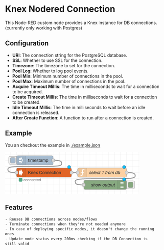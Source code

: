 # Knex Nodered Connection

This Node-RED custom node provides a Knex instance for DB connections. (currently only working with Postgres)

## Configuration

- **URI**: The connection string for the PostgreSQL database.
- **SSL**: Whether to use SSL for the connection.
- **Timezone**: The timezone to set for the connection.
- **Pool Log**: Whether to log pool events.
- **Pool Min**: Minimum number of connections in the pool.
- **Pool Max**: Maximum number of connections in the pool.
- **Acquire Timeout Millis**: The time in milliseconds to wait for a connection to be acquired.
- **Create Timeout Millis**: The time in milliseconds to wait for a connection to be created.
- **Idle Timeout Millis**: The time in milliseconds to wait before an idle connection is released.
- **After Create Function**: A function to run after a connection is created.

## Example

You an checkout the example in [./example.json](https://github.com/ErickWendel/nodered-knex-connection/blob/main/example.json)

![](./example.png)

## Features
    - Reuses DB connections across nodes/flows
    - Terminate connections when they're not needed anymore
    - In case of deploying specific nodes, it doesn't change the running ones
    - Update node status every 200ms checking if the DB Connection is still valid

